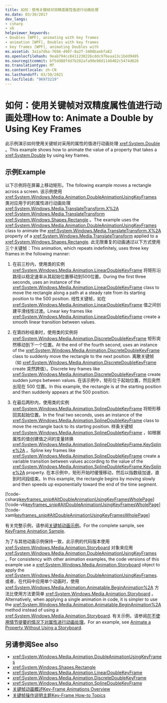 ```yaml
---
title: 如何：使用关键帧对双精度属性值进行动画处理
ms.date: 03/30/2017
dev_langs:
- csharp
- vb
helpviewer_keywords:
- Doubles [WPF], animating with key frames
- animation [WPF], Doubles with key frames
- key frames [WPF], animating Doubles with
ms.assetid: 3a1a7dba-7694-4907-8a2f-3408baebfa82
ms.openlocfilehash: 9eab794cc8411230226cddc97beaa13c1bdd9405
ms.sourcegitcommit: bf5dd80f4d7b202afa90e90d1148402c5474d826
ms.translationtype: MT
ms.contentlocale: zh-CN
ms.lasthandoff: 03/30/2021
ms.locfileid: "96973219"
---
```

# <a name="how-to-animate-a-double-by-using-key-frames"></a><span data-ttu-id="1d02c-102">如何：使用关键帧对双精度属性值进行动画处理</span><span class="sxs-lookup"><span data-stu-id="1d02c-102">How to: Animate a Double by Using Key Frames</span></span>
<span data-ttu-id="1d02c-103">此示例演示如何使用关键帧对采用的属性的值进行动画处理 <xref:System.Double> 。</span><span class="sxs-lookup"><span data-stu-id="1d02c-103">This example shows how to animate the value of a property that takes a <xref:System.Double> by using key frames.</span></span>  
  
## <a name="example"></a><span data-ttu-id="1d02c-104">示例</span><span class="sxs-lookup"><span data-stu-id="1d02c-104">Example</span></span>  
 <span data-ttu-id="1d02c-105">以下示例将在屏幕上移动矩形。</span><span class="sxs-lookup"><span data-stu-id="1d02c-105">The following example moves a rectangle across a screen.</span></span> <span data-ttu-id="1d02c-106">该示例使用 <xref:System.Windows.Media.Animation.DoubleAnimationUsingKeyFrames> 类对应用于的的属性进行动画处理 <xref:System.Windows.Media.TranslateTransform.X%2A> <xref:System.Windows.Media.TranslateTransform> <xref:System.Windows.Shapes.Rectangle> 。</span><span class="sxs-lookup"><span data-stu-id="1d02c-106">The example uses the <xref:System.Windows.Media.Animation.DoubleAnimationUsingKeyFrames> class to animate the <xref:System.Windows.Media.TranslateTransform.X%2A> property of a <xref:System.Windows.Media.TranslateTransform> applied to a <xref:System.Windows.Shapes.Rectangle>.</span></span> <span data-ttu-id="1d02c-107">此无限重复的动画通过以下方式使用三个关键帧：</span><span class="sxs-lookup"><span data-stu-id="1d02c-107">This animation, which repeats indefinitely, uses three key frames in the following manner:</span></span>  
  
1. <span data-ttu-id="1d02c-108">在前三秒内，使用类的实例 <xref:System.Windows.Media.Animation.LinearDoubleKeyFrame> 将矩形沿路径以稳定速率从其起始位置移动到500位置。</span><span class="sxs-lookup"><span data-stu-id="1d02c-108">During the first three seconds, uses an instance of the <xref:System.Windows.Media.Animation.LinearDoubleKeyFrame> class to move the rectangle along a path at a steady rate from its starting position to the 500 position.</span></span> <span data-ttu-id="1d02c-109">线性关键帧，如在 <xref:System.Windows.Media.Animation.LinearDoubleKeyFrame> 值之间创建平滑线性过渡。</span><span class="sxs-lookup"><span data-stu-id="1d02c-109">Linear key frames like <xref:System.Windows.Media.Animation.LinearDoubleKeyFrame> create a smooth linear transition between values.</span></span>  
  
2. <span data-ttu-id="1d02c-110">在第四秒结束时，使用类的实例将 <xref:System.Windows.Media.Animation.DiscreteDoubleKeyFrame> 矩形突然移动到下一个位置。</span><span class="sxs-lookup"><span data-stu-id="1d02c-110">At the end of the fourth second, uses an instance of the <xref:System.Windows.Media.Animation.DiscreteDoubleKeyFrame> class to suddenly move the rectangle to the next position.</span></span> <span data-ttu-id="1d02c-111">离散关键帧（如 <xref:System.Windows.Media.Animation.DiscreteDoubleKeyFrame> create 突然跨值）。</span><span class="sxs-lookup"><span data-stu-id="1d02c-111">Discrete key frames like <xref:System.Windows.Media.Animation.DiscreteDoubleKeyFrame> create sudden jumps between values.</span></span> <span data-ttu-id="1d02c-112">在该示例中，矩形位于起始位置，然后突然出现在 500 位置。</span><span class="sxs-lookup"><span data-stu-id="1d02c-112">In this example, the rectangle is at the starting position and then suddenly appears at the 500 position.</span></span>  
  
3. <span data-ttu-id="1d02c-113">在最后两秒内，使用类的实例 <xref:System.Windows.Media.Animation.SplineDoubleKeyFrame> 将矩形移回其起始位置。</span><span class="sxs-lookup"><span data-stu-id="1d02c-113">In the final two seconds, uses an instance of the <xref:System.Windows.Media.Animation.SplineDoubleKeyFrame> class to move the rectangle back to its starting position.</span></span> <span data-ttu-id="1d02c-114">样条关键帧 <xref:System.Windows.Media.Animation.SplineDoubleKeyFrame> ，如根据属性的值创建值之间的变量转换 <xref:System.Windows.Media.Animation.SplineDoubleKeyFrame.KeySpline%2A> 。</span><span class="sxs-lookup"><span data-stu-id="1d02c-114">Spline key frames like <xref:System.Windows.Media.Animation.SplineDoubleKeyFrame> create a variable transition between values according to the value of the <xref:System.Windows.Media.Animation.SplineDoubleKeyFrame.KeySpline%2A> property.</span></span> <span data-ttu-id="1d02c-115">在本示例中，矩形开始时缓慢移动，然后以指数级加速，直到时间段结束。</span><span class="sxs-lookup"><span data-stu-id="1d02c-115">In this example, the rectangle begins by moving slowly and then speeds up exponentially toward the end of the time segment.</span></span>  
  
 [!code-csharp[keyframes_snip#AltDoubleAnimationUsingKeyFramesWholePage](~/samples/snippets/csharp/VS_Snippets_Wpf/keyframes_snip/CSharp/AltDoubleAnimationUsingKeyFramesExample.cs#altdoubleanimationusingkeyframeswholepage)]
 [!code-vb[keyframes_snip#AltDoubleAnimationUsingKeyFramesWholePage](~/samples/snippets/visualbasic/VS_Snippets_Wpf/keyframes_snip/visualbasic/altdoubleanimationusingkeyframesexample.vb#altdoubleanimationusingkeyframeswholepage)]
 [!code-xaml[keyframes_snip#AltDoubleAnimationUsingKeyFramesWholePage](~/samples/snippets/xaml/VS_Snippets_Wpf/keyframes_snip/XAML/AltDoubleAnimationUsingKeyFramesExample.xaml#altdoubleanimationusingkeyframeswholepage)]  
  
 <span data-ttu-id="1d02c-116">有关完整示例，请参阅[关键帧动画示例](https://github.com/microsoft/WPF-Samples/tree/master/Animation/KeyFrameAnimation)。</span><span class="sxs-lookup"><span data-stu-id="1d02c-116">For the complete sample, see [KeyFrame Animation Sample](https://github.com/microsoft/WPF-Samples/tree/master/Animation/KeyFrameAnimation).</span></span>  
  
 <span data-ttu-id="1d02c-117">为了与其他动画示例保持一致，此示例的代码版本使用 <xref:System.Windows.Media.Animation.Storyboard> 对象来应用 <xref:System.Windows.Media.Animation.DoubleAnimationUsingKeyFrames> 。</span><span class="sxs-lookup"><span data-stu-id="1d02c-117">For consistency with other animation examples, the code versions of this example use a <xref:System.Windows.Media.Animation.Storyboard> object to apply the <xref:System.Windows.Media.Animation.DoubleAnimationUsingKeyFrames>.</span></span> <span data-ttu-id="1d02c-118">或者，在代码中应用单个动画时，使用 <xref:System.Windows.Media.Animation.Animatable.BeginAnimation%2A> 方法比使用方法更简单 <xref:System.Windows.Media.Animation.Storyboard> 。</span><span class="sxs-lookup"><span data-stu-id="1d02c-118">Alternatively, when applying a single animation in code, it is simpler to use the <xref:System.Windows.Media.Animation.Animatable.BeginAnimation%2A> method instead of using a <xref:System.Windows.Media.Animation.Storyboard>.</span></span> <span data-ttu-id="1d02c-119">有关示例，请参阅[在不使用情节提要的情况下对属性进行动画处理](how-to-animate-a-property-without-using-a-storyboard.md)。</span><span class="sxs-lookup"><span data-stu-id="1d02c-119">For an example, see [Animate a Property Without Using a Storyboard](how-to-animate-a-property-without-using-a-storyboard.md).</span></span>  
  
## <a name="see-also"></a><span data-ttu-id="1d02c-120">另请参阅</span><span class="sxs-lookup"><span data-stu-id="1d02c-120">See also</span></span>

- <xref:System.Windows.Media.Animation.DoubleAnimationUsingKeyFrames>
- <xref:System.Windows.Shapes.Rectangle>
- <xref:System.Windows.Media.Animation.LinearDoubleKeyFrame>
- <xref:System.Windows.Media.Animation.DiscreteDoubleKeyFrame>
- <xref:System.Windows.Media.Animation.SplineDoubleKeyFrame>
- [<span data-ttu-id="1d02c-121">关键帧动画概述</span><span class="sxs-lookup"><span data-stu-id="1d02c-121">Key-Frame Animations Overview</span></span>](key-frame-animations-overview.md)
- [<span data-ttu-id="1d02c-122">关键帧操作说明主题</span><span class="sxs-lookup"><span data-stu-id="1d02c-122">Key-Frame How-to Topics</span></span>](key-frame-animation-how-to-topics.md)
